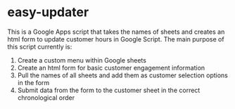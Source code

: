# easy-updater

This is a Google Apps script that takes the names of sheets and creates an html form to update customer hours in Google Script. The main purpose of this script currently is:

1. Create a custom menu within Google sheets
2. Create an html form for basic customer engagement information
3. Pull the names of all sheets and add them as customer selection options in the form
4. Submit data from the form to the customer sheet in the correct chronological order
